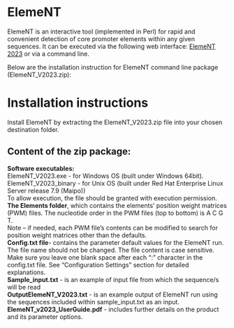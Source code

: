 # ElemeNT
ElemeNT is an interactive tool (implemented in Perl) for rapid and convenient detection of core promoter elements within any given sequences.
It can be executed via the following web interface: [ElemeNT 2023](https://www.juven-gershonlab.org/resources/element-v2023/) or via a command line. 
 
Below are the installation instruction for ElemeNT command line package (ElemeNT_V2023.zip): 
# Installation instructions
Install ElemeNT by extracting the ElemeNT_V2023.zip file into your chosen destination folder.  
## Content of the zip package: 
**Software executables:**  
ElemeNT_V2023.exe - for Windows OS (built under Windows 64bit).  
ElemeNT_V2023_binary - for Unix OS (built under Red Hat Enterprise Linux Server release 7.9 (Maipo))  
To allow execution, the file should be granted with execution permission.   
**The Elements folder**,  which contains the elements’ position weight matrices (PWM) files. The nucleotide order in the PWM files (top to bottom) is A C G T.  
Note – if needed, each PWM file’s contents can be modified to search for position weight matrices other than the defaults.  
**Config.txt file**- contains the parameter default values for the ElemeNT run. 
       The file name should not be changed. The file content is case sensitive.
Make sure you leave one blank space after each “:” character in the config.txt file. 
See “Configuration Settings” section for detailed explanations.  
**Sample_input.txt** - is an example of input file from which the sequence/s will be read   
**OutputElemeNT_V2023.txt** - is an example output of ElemeNT run using the sequences included within sample_input.txt as an input.   
**ElemeNT_v2023_UserGuide.pdf** - includes further details on the product and its parameter options.


